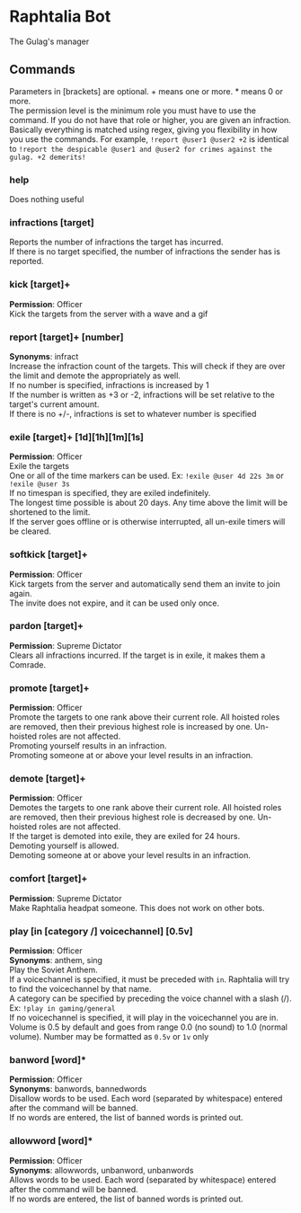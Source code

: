 # Raphtalia Bot
The Gulag's manager

## Commands
Parameters in [brackets] are optional. + means one or more. * means 0 or more.\
The permission level is the minimum role you must have to use the command. If you do not have that role or higher, you are given an infraction.\
Basically everything is matched using regex, giving you flexibility in how you use the commands. For example, `!report @user1 @user2 +2` is identical to `!report the despicable @user1 and @user2 for crimes against the gulag. +2 demerits!`

### help 
Does nothing useful

### infractions [target]
Reports the number of infractions the target has incurred.\
If there is no target specified, the number of infractions the sender has is reported.

### kick [target]+
**Permission**: Officer\
Kick the targets from the server with a wave and a gif

### report [target]+ [number]
**Synonyms**: infract\
Increase the infraction count of the targets. This will check if they are over the limit and demote the appropriately as well.\
If no number is specified, infractions is increased by 1\
If the number is written as +3 or -2, infractions will be set relative to the target's current amount.\
If there is no +/-, infractions is set to whatever number is specified

### exile [target]+ [1d][1h][1m][1s]
**Permission**: Officer\
Exile the targets\
One or all of the time markers can be used. Ex: `!exile @user 4d 22s 3m` or `!exile @user 3s`\
If no timespan is specified, they are exiled indefinitely.\
The longest time possible is about 20 days. Any time above the limit will be shortened to the limit.\
If the server goes offline or is otherwise interrupted, all un-exile timers will be cleared.

### softkick [target]+
**Permission**: Officer\
Kick targets from the server and automatically send them an invite to join again.\
The invite does not expire, and it can be used only once.

### pardon [target]+
**Permission**: Supreme Dictator\
Clears all infractions incurred. If the target is in exile, it makes them a Comrade.

### promote [target]+
**Permission**: Officer\
Promote the targets to one rank above their current role. All hoisted roles are removed, then their previous highest role is increased by one. Un-hoisted roles are not affected.\
Promoting yourself results in an infraction.\
Promoting someone at or above your level results in an infraction.

### demote [target]+
**Permission**: Officer\
Demotes the targets to one rank above their current role. All hoisted roles are removed, then their previous highest role is decreased by one. Un-hoisted roles are not affected.\
If the target is demoted into exile, they are exiled for 24 hours.\
Demoting yourself is allowed.\
Demoting someone at or above your level results in an infraction.

### comfort [target]+
**Permission**: Supreme Dictator\
Make Raphtalia headpat someone. This does not work on other bots.

### play [in [category /] voicechannel] [0.5v]
**Permission**: Officer\
**Synonyms**: anthem, sing\
Play the Soviet Anthem.\
If a voicechannel is specified, it must be preceded with `in`. Raphtalia will try to find the voicechannel by that name.\
A category can be specified by preceding the voice channel with a slash (/). Ex: `!play in gaming/general`\
If no voicechannel is specified, it will play in the voicechannel you are in.\
Volume is 0.5 by default and goes from range 0.0 (no sound) to 1.0 (normal volume). Number may be formatted as `0.5v` or `1v` only

### banword [word]*
**Permission**: Officer\
**Synonyms**: banwords, bannedwords\
Disallow words to be used. Each word (separated by whitespace) entered after the command will be banned.\
If no words are entered, the list of banned words is printed out.

### allowword [word]*
**Permission**: Officer\
**Synonyms**: allowwords, unbanword, unbanwords\
Allows words to be used. Each word (separated by whitespace) entered after the command will be banned.\
If no words are entered, the list of banned words is printed out.
